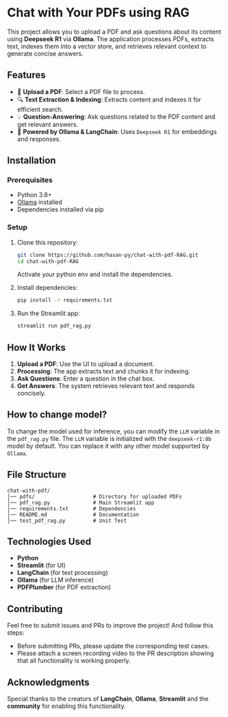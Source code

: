 # Chat with Your PDFs using RAG

This project allows you to upload a PDF and ask questions about its content using **Deepseek R1** via **Ollama**. The application processes PDFs, extracts text, indexes them into a vector store, and retrieves relevant context to generate concise answers.

## Features

- 📂 **Upload a PDF**: Select a PDF file to process.
- 🔍 **Text Extraction & Indexing**: Extracts content and indexes it for efficient search.
- 💡 **Question-Answering**: Ask questions related to the PDF content and get relevant answers.
- 🚀 **Powered by Ollama & LangChain**: Uses `Deepseek R1` for embeddings and responses.

## Installation

### Prerequisites

- Python 3.8+
- [Ollama](https://ollama.com) installed
- Dependencies installed via pip

### Setup

1. Clone this repository:

   ```sh
   git clone https://github.com/hasan-py/chat-with-pdf-RAG.git
   cd chat-with-pdf-RAG
   ```

   Activate your python env and install the dependencies.

2. Install dependencies:
   ```sh
   pip install -r requirements.txt
   ```
3. Run the Streamlit app:
   ```sh
   streamlit run pdf_rag.py
   ```

## How It Works

1. **Upload a PDF**: Use the UI to upload a document.
2. **Processing**: The app extracts text and chunks it for indexing.
3. **Ask Questions**: Enter a question in the chat box.
4. **Get Answers**: The system retrieves relevant text and responds concisely.

## How to change model?

To change the model used for inference, you can modify the `LLM` variable in the `pdf_rag.py` file. The `LLM` variable is initialized with the `deepseek-r1:8b` model by default. You can replace it with any other model supported by `Ollama`.

## File Structure

```
chat-with-pdf/
│── pdfs/                   # Directory for uploaded PDFs
│── pdf_rag.py              # Main Streamlit app
│── requirements.txt        # Dependencies
│── README.md               # Documentation
│── test_pdf_rag.py         # Unit Test 
```

## Technologies Used

- **Python**
- **Streamlit** (for UI)
- **LangChain** (for text processing)
- **Ollama** (for LLM inference)
- **PDFPlumber** (for PDF extraction)

## Contributing

Feel free to submit issues and PRs to improve the project! And follow this steps:

- Before submitting PRs, please update the corresponding test cases. 
- Please attach a screen recording video to the PR description showing that all functionality is working properly.


## Acknowledgments

Special thanks to the creators of **LangChain**, **Ollama**, **Streamlit** and the **community** for enabling this functionality.
